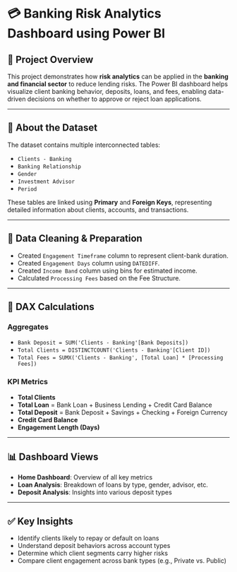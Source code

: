 # 💳 Banking Risk Analytics Dashboard using Power BI

## 📌 Project Overview

This project demonstrates how **risk analytics** can be applied in the **banking and financial sector** to reduce lending risks. The Power BI dashboard helps visualize client banking behavior, deposits, loans, and fees, enabling data-driven decisions on whether to approve or reject loan applications.

---

## 📂 About the Dataset

The dataset contains multiple interconnected tables:
- `Clients - Banking`
- `Banking Relationship`
- `Gender`
- `Investment Advisor`
- `Period`

These tables are linked using **Primary** and **Foreign Keys**, representing detailed information about clients, accounts, and transactions.

---

## 🧹 Data Cleaning & Preparation

- Created `Engagement Timeframe` column to represent client-bank duration.
- Created `Engagement Days` column using `DATEDIFF`.
- Created `Income Band` column using bins for estimated income.
- Calculated `Processing Fees` based on the Fee Structure.

---

## 🧮 DAX Calculations

### Aggregates
- `Bank Deposit = SUM('Clients - Banking'[Bank Deposits])`
- `Total Clients = DISTINCTCOUNT('Clients - Banking'[Client ID])`
- `Total Fees = SUMX('Clients - Banking', [Total Loan] * [Processing Fees])`

### KPI Metrics
- **Total Clients**
- **Total Loan** = Bank Loan + Business Lending + Credit Card Balance
- **Total Deposit** = Bank Deposit + Savings + Checking + Foreign Currency
- **Credit Card Balance**
- **Engagement Length (Days)**

---

## 📊 Dashboard Views

- **Home Dashboard**: Overview of all key metrics
- **Loan Analysis**: Breakdown of loans by type, gender, advisor, etc.
- **Deposit Analysis**: Insights into various deposit types


---

## ✅ Key Insights

- Identify clients likely to repay or default on loans
- Understand deposit behaviors across account types
- Determine which client segments carry higher risks
- Compare client engagement across bank types (e.g., Private vs. Public)
